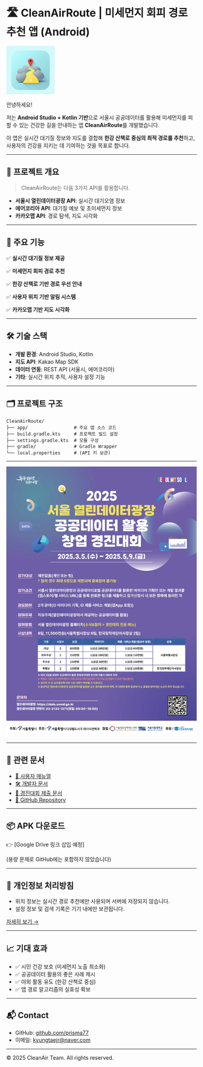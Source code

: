 # 🛣️ CleanAirRoute | 미세먼지 회피 경로 추천 앱 (Android)

![앱 아이콘](assets/images/Flux_Dev_A_minimalistic_app_icon_featuring_a_bright_yellow_roa_1.jpeg)

안녕하세요!

저는 **Android Studio + Kotlin 기반**으로 서울시 공공데이터를 활용해 미세먼지를 피할 수 있는 건강한 길을 안내하는 앱 **CleanAirRoute**를 개발했습니다.

이 앱은 실시간 대기질 정보와 지도를 결합해 **한강 산책로 중심의 최적 경로를 추천**하고, 사용자의 건강을 지키는 데 기여하는 것을 목표로 합니다.

---

## 📱 프로젝트 개요

> CleanAirRoute는 다음 3가지 API를 활용합니다.
> 
- **서울시 열린데이터광장 API**: 실시간 대기오염 정보
- **에어코리아 API**: 대기질 예보 및 초미세먼지 정보
- **카카오맵 API**: 경로 탐색, 지도 시각화

---

## 🧩 주요 기능

✅ **실시간 대기질 정보 제공**

✅ **미세먼지 회피 경로 추천**

✅ **한강 산책로 기반 경로 우선 안내**

✅ **사용자 위치 기반 알림 시스템**

✅ **카카오맵 기반 지도 시각화**

---

## 🛠️ 기술 스택

- **개발 환경**: Android Studio, Kotlin
- **지도 API**: Kakao Map SDK
- **데이터 연동**: REST API (서울시, 에어코리아)
- **기타**: 실시간 위치 추적, 사용자 설정 기능

---

## 🗂️ 프로젝트 구조

```
CleanAirRoute/
├── app/                 # 주요 앱 소스 코드
├── build.gradle.kts     # 프로젝트 빌드 설정
├── settings.gradle.kts  # 모듈 구성
├── gradle/              # Gradle Wrapper
└── local.properties     # (API 키 보관)
```

---

![경진대회 포스터](assets/images/경진대회.jpg)

---

## 🔗 관련 문서

- [📄 사용자 매뉴얼](https://www.notion.so/)
- [🛠️ 개발자 문서](https://www.notion.so/)
- [📝 경진대회 제출 문서](https://www.notion.so/)
- [📂 GitHub Repository](https://github.com/prisma77/CleanAirRoute)

---

## 📦 APK 다운로드

👉 [Google Drive 링크 삽입 예정]

(용량 문제로 GitHub에는 포함하지 않았습니다)

---

## 🔐 개인정보 처리방침

- 위치 정보는 실시간 경로 추천에만 사용되며 서버에 저장되지 않습니다.
- 설정 정보 및 검색 기록은 기기 내에만 보관됩니다.

[자세히 보기 →](https://www.notion.so/)

---

## 📈 기대 효과

- ✅ 시민 건강 보호 (미세먼지 노출 최소화)
- ✅ 공공데이터 활용의 좋은 사례 제시
- ✅ 야외 활동 유도 (한강 산책로 중심)
- ✅ 앱 경로 알고리즘의 실효성 확보

---

## 📬 Contact

- GitHub: [github.com/prisma77](https://github.com/prisma77)
- 이메일: [kyungtaejr@naver.com](mailto:kyungtaejr@naver.com)

---

© 2025 CleanAir Team. All rights reserved.


